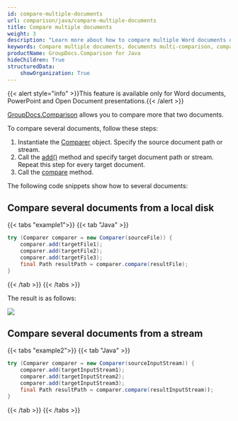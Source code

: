 ```yaml
---
id: compare-multiple-documents
url: comparison/java/compare-multiple-documents
title: Compare multiple documents
weight: 3
description: "Learn more about how to compare multiple Word documents or PowerPoint presentations simultaneously with GroupDocs.Comparison for Java."
keywords: Compare multiple documents, documents multi-comparison, compare more than two documents 
productName: GroupDocs.Comparison for Java
hideChildren: True
structuredData:
    showOrganization: True
---
```

{{< alert style="info" >}}This feature is available only for Word documents, PowerPoint and Open Document presentations.{{< /alert >}}

[GroupDocs.Comparison](https://products.groupdocs.com/comparison/java) allows you to compare more that two documents.

To compare several documents, follow these steps:

1.  Instantiate the [Comparer](https://reference.groupdocs.com/comparison/java/com.groupdocs.comparison/comparer) object. Specify the source document path or stream.
2.  Call the [add()](https://reference.groupdocs.com/comparison/java/com.groupdocs.comparison/comparer/#add-java.lang.String-) method and specify target document path or stream. Repeat this step for every target document.
3.  Call the [compare](https://reference.groupdocs.com/comparison/java/com.groupdocs.comparison/comparer/#compare-java.lang.String-) method.

The following code snippets show how to several documents:

## Compare several documents from a local disk

{{< tabs "example1">}}
{{< tab "Java" >}}
```java
try (Comparer comparer = new Comparer(sourceFile)) {
    comparer.add(targetFile1);
    comparer.add(targetFile2);
    comparer.add(targetFile3);
    final Path resultPath = comparer.compare(resultFile);
}
```
{{< /tab >}}
{{< /tabs >}}

The result is as follows:

![](/comparison/java/images/compare-multiple-word.png)

## Compare several documents from a stream

{{< tabs "example2">}}
{{< tab "Java" >}}
```java
try (Comparer comparer = new Comparer(sourceInputStream)) {
    comparer.add(targetInputStream1);
    comparer.add(targetInputStream2);
    comparer.add(targetInputStream3);
    final Path resultPath = comparer.compare(resultInputStream));
}
```
{{< /tab >}}
{{< /tabs >}}


